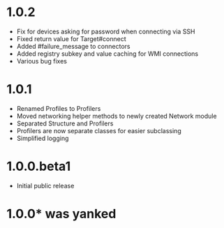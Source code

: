 # 1.0.2
* Fix for devices asking for password when connecting via SSH
* Fixed return value for Target#connect
* Added #failure_message to connectors
* Added registry subkey and value caching for WMI connections
* Various bug fixes

# 1.0.1
* Renamed Profiles to Profilers
* Moved networking helper methods to newly created Network module
* Separated Structure and Profilers
* Profilers are now separate classes for easier subclassing
* Simplified logging

# 1.0.0.beta1
* Initial public release

# 1.0.0* was yanked

